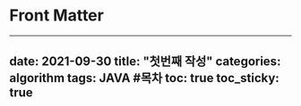 # Front Matter
---
date: 2021-09-30
title: "첫번째 작성"
categories: algorithm
tags: JAVA
#목차
toc: true
toc_sticky: true
---
